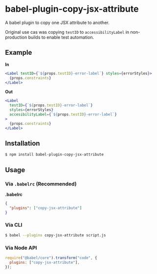 # babel-plugin-copy-jsx-attribute

A babel plugin to copy one JSX attribute to another.

Original use cas was copying `testID` to `accessibilityLabel` in non-production builds to enable test automation.

## Example

**In**

```jsx
<Label testID={`${props.testID}-error-label`} styles={errorStyles}>
  {props.constraints}
</Label>
```

**Out**

```jsx
<Label
  testID={`${props.testID}-error-label`}
  styles={errorStyles}
  accesibilityLabel={`${props.testID}-error-label`}
>
  {props.constraints}
</Label>
```

## Installation

```sh
$ npm install babel-plugin-copy-jsx-attribute
```

## Usage

### Via `.babelrc` (Recommended)

**.babelrc**

```json
{
  "plugins": ["copy-jsx-attribute"]
}
```

### Via CLI

```sh
$ babel --plugins copy-jsx-attribute script.js
```

### Via Node API

```javascript
require("@babel/core").transform("code", {
  plugins: ["copy-jsx-attribute"],
});
```
